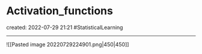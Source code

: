
# Activation_functions
created: 2022-07-29 21:21
#StatisticalLearning 

---

![[Pasted image 20220729224901.png|450|450]]
